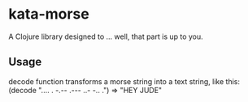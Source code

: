 # kata-morse

A Clojure library designed to ... well, that part is up to you.

## Usage

decode function transforms a morse string into a text string, like this:
(decode ".... . -.--   .--- ..- -.. .")
=> "HEY JUDE"
